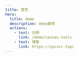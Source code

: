 ```yaml
---
title: 首页
hero:
  title: demo
  description: demo案例
  actions:
    - text: 示例
      link: /demo/canvas-tools
    - text: 博客
      link: https://zpcscc.top/
---
```

